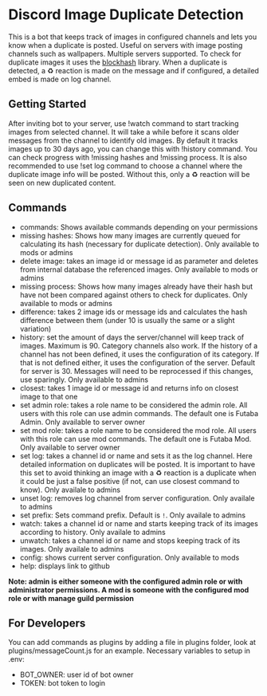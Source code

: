 Discord Image Duplicate Detection
=================

This is a bot that keeps track of images in configured channels and lets you know when a duplicate is posted. Useful on servers with image posting channels such as wallpapers. Multiple servers supported. To check for duplicate images it uses the [blockhash](https://github.com/commonsmachinery/blockhash-js) library. When a duplicate is detected, a ♻ reaction is made on the message and if configured, a detailed embed is made on log channel.

Getting Started
--------------

After inviting bot to your server, use !watch command to start tracking images from selected channel. It will take a while before it scans older messages from the channel to identify old images. By default it tracks images up to 30 days ago, you can change this with !history command. You can check progress with !missing hashes and !missing process. It is also recommended to use !set log command to choose a channel where the duplicate image info will be posted. Without this, only a ♻ reaction will be seen on new duplicated content.

Commands
------------

- commands: Shows available commands depending on your permissions
- missing hashes: Shows how many images are currently queued for calculating its hash (necessary for duplicate detection). Only available to mods or admins
- delete image: takes an image id or message id as parameter and deletes from internal database the referenced images. Only available to mods or admins
- missing process: Shows how many images already have their hash but have not been compared against others to check for duplicates. Only available to mods or admins
- difference: takes 2 image ids or message ids and calculates the hash difference between them (under 10 is usually the same or a slight variation)
- history: set the amount of days the server/channel will keep track of images. Maximum is 90. Category channels also work. If the history of a channel has not been defined, it uses the configuration of its category. If that is not defined either, it uses the configuration of the server. Default for server is 30. Messages will need to be reprocessed if this changes, use sparingly. Only available to admins
- closest: takes 1 image id or message id and returns info on closest image to that one
- set admin role: takes a role name to be considered the admin role. All users with this role can use admin commands. The default one is Futaba Admin. Only available to server owner
- set mod role: takes a role name to be considered the mod role. All users with this role can use mod commands. The default one is Futaba Mod. Only available to server owner
- set log: takes a channel id or name and sets it as the log channel. Here detailed information on duplicates will be posted. It is important to have this  set to avoid thinking an image with a ♻ reaction is a duplicate when it could be just a false positive (if not, can use closest command to know). Only availale to admins
- unset log: removes log channel from server configuration. Only availale to admins
- set prefix: Sets command prefix. Default is `!`. Only availale to admins
- watch: takes a channel id or name and starts keeping track of its images according to history. Only availale to admins
- unwatch: takes a channel id or name and stops keeping track of its images. Only availale to admins
- config: shows current server configuration. Only available to mods
- help: displays link to github

**Note: admin is either someone with the configured admin role or with administrator permissions. A mod is someone with the configured mod role or with manage guild permission**

For Developers
------------
You can add commands as plugins by adding a file in plugins folder, look at plugins/messageCount.js for an example.
Necessary variables to setup in .env:

- BOT_OWNER: user id of bot owner
- TOKEN: bot token to login


